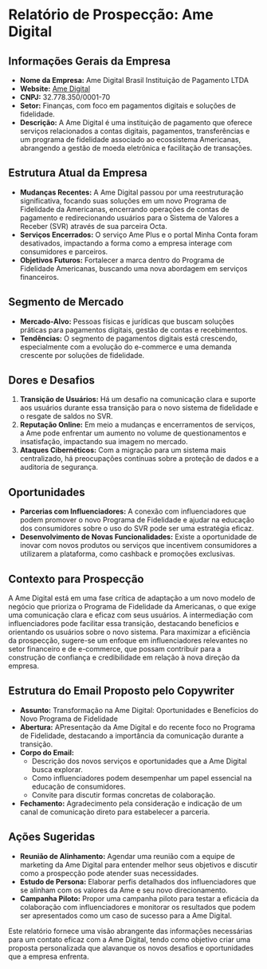 # Relatório de Prospecção: Ame Digital

## Informações Gerais da Empresa
- **Nome da Empresa:** Ame Digital Brasil Instituição de Pagamento LTDA
- **Website:** [Ame Digital](https://www.amedigital.com)
- **CNPJ:** 32.778.350/0001-70
- **Setor:** Finanças, com foco em pagamentos digitais e soluções de fidelidade.
- **Descrição:** A Ame Digital é uma instituição de pagamento que oferece serviços relacionados a contas digitais, pagamentos, transferências e um programa de fidelidade associado ao ecossistema Americanas, abrangendo a gestão de moeda eletrônica e facilitação de transações.

## Estrutura Atual da Empresa
- **Mudanças Recentes:** A Ame Digital passou por uma reestruturação significativa, focando suas soluções em um novo Programa de Fidelidade da Americanas, encerrando operações de contas de pagamento e redirecionando usuários para o Sistema de Valores a Receber (SVR) através de sua parceira Octa.
- **Serviços Encerrados:** O serviço Ame Plus e o portal Minha Conta foram desativados, impactando a forma como a empresa interage com consumidores e parceiros.
- **Objetivos Futuros:** Fortalecer a marca dentro do Programa de Fidelidade Americanas, buscando uma nova abordagem em serviços financeiros.

## Segmento de Mercado
- **Mercado-Alvo:** Pessoas físicas e jurídicas que buscam soluções práticas para pagamentos digitais, gestão de contas e recebimentos.
- **Tendências:** O segmento de pagamentos digitais está crescendo, especialmente com a evolução do e-commerce e uma demanda crescente por soluções de fidelidade.

## Dores e Desafios
1. **Transição de Usuários:** Há um desafio na comunicação clara e suporte aos usuários durante essa transição para o novo sistema de fidelidade e o resgate de saldos no SVR.
2. **Reputação Online:** Em meio a mudanças e encerramentos de serviços, a Ame pode enfrentar um aumento no volume de questionamentos e insatisfação, impactando sua imagem no mercado.
3. **Ataques Cibernéticos:** Com a migração para um sistema mais centralizado, há preocupações contínuas sobre a proteção de dados e a auditoria de segurança.

## Oportunidades
- **Parcerias com Influenciadores:** A conexão com influenciadores que podem promover o novo Programa de Fidelidade e ajudar na educação dos consumidores sobre o uso do SVR pode ser uma estratégia eficaz.
- **Desenvolvimento de Novas Funcionalidades:** Existe a oportunidade de inovar com novos produtos ou serviços que incentivem consumidores a utilizarem a plataforma, como cashback e promoções exclusivas.

## Contexto para Prospecção
A Ame Digital está em uma fase crítica de adaptação a um novo modelo de negócio que prioriza o Programa de Fidelidade da Americanas, o que exige uma comunicação clara e eficaz com seus usuários. A intermediação com influenciadores pode facilitar essa transição, destacando benefícios e orientando os usuários sobre o novo sistema. Para maximizar a eficiência da prospecção, sugere-se um enfoque em influenciadores relevantes no setor financeiro e de e-commerce, que possam contribuir para a construção de confiança e credibilidade em relação à nova direção da empresa.

## Estrutura do Email Proposto pelo Copywriter
- **Assunto:** Transformação na Ame Digital: Oportunidades e Benefícios do Novo Programa de Fidelidade
- **Abertura:** APresentação da Ame Digital e do recente foco no Programa de Fidelidade, destacando a importância da comunicação durante a transição.
- **Corpo do Email:**
  - Descrição dos novos serviços e oportunidades que a Ame Digital busca explorar.
  - Como influenciadores podem desempenhar um papel essencial na educação de consumidores.
  - Convite para discutir formas concretas de colaboração.
- **Fechamento:** Agradecimento pela consideração e indicação de um canal de comunicação direto para estabelecer a parceria.

## Ações Sugeridas
- **Reunião de Alinhamento:** Agendar uma reunião com a equipe de marketing da Ame Digital para entender melhor seus objetivos e discutir como a prospecção pode atender suas necessidades.
- **Estudo de Persona:** Elaborar perfis detalhados dos influenciadores que se alinham com os valores da Ame e seu novo direcionamento.
- **Campanha Piloto:** Propor uma campanha piloto para testar a eficácia da colaboração com influenciadores e monitorar os resultados que podem ser apresentados como um caso de sucesso para a Ame Digital.

Este relatório fornece uma visão abrangente das informações necessárias para um contato eficaz com a Ame Digital, tendo como objetivo criar uma proposta personalizada que alavanque os novos desafios e oportunidades que a empresa enfrenta.